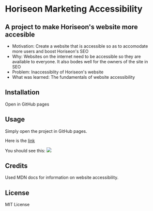 # Horiseon Marketing Accessibility

## A project to make Horiseon's website more accesible

- Motivation: Create a website that is accessible so as to accomodate more users and boost Horiseon's SEO
- Why: Websites on the internet need to be accessible so they are available to everyone. It also bodes well for the owners of the site in SEO
- Problem: Inaccessiblity of Horiseon's website
- What was learned: The fundamentals of website accessibility

## Installation

Open in GitHub pages

## Usage

Simply open the project in GitHub pages.

Here is the [link](https://waldenlight.github.io/horiseon-accessibility/)

You should see this: ![](image.png)

## Credits

Used MDN docs for information on website accessibility.

## License

MIT License
